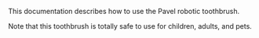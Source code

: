 This documentation describes how to use the Pavel robotic toothbrush.

Note that this toothbrush is totally safe to use for children, adults, and pets.
